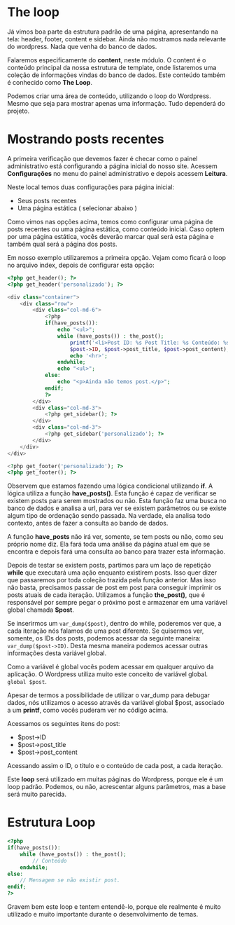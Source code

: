 # The loop

Já vimos boa parte da estrutura padrão de uma página, apresentando na tela: header, footer, content e sidebar. Ainda não mostramos nada relevante do wordpress. Nada que venha do banco de dados.

Falaremos especificamente do **content**, neste módulo. O content é o conteúdo principal da nossa estrutura de template, onde listaremos uma coleção de informações vindas do banco de dados. Este conteúdo também é conhecido como **The Loop**.

Podemos criar uma área de conteúdo, utilizando o loop do Wordpress. Mesmo que seja para mostrar apenas uma informação. Tudo dependerá do projeto.

# Mostrando posts recentes

A primeira verificação que devemos fazer é checar como o painel administrativo está configurando a página inicial do nosso site. 
Acessem  **Configurações** no menu do painel administrativo e depois acessem **Leitura**.

Neste local temos duas configurações para página inicial:

* Seus posts recentes
* Uma página estática ( selecionar abaixo )

Como vimos nas opções acima, temos como configurar uma página de posts recentes ou uma página estática, como conteúdo inicial. 
Caso optem por uma página estática, vocês deverão marcar qual será esta página e também qual será a página dos posts.

Em nosso exemplo utilizaremos a primeira opção. Vejam como ficará o loop no arquivo index, depois de configurar esta opção:

```php
<?php get_header(); ?>
<?php get_header('personalizado'); ?>

<div class="container">
    <div class="row">
        <div class="col-md-6">
            <?php
            if(have_posts()):
                echo "<ul>";
                while (have_posts()) : the_post();
                    printf('<li>Post ID: %s Post Title: %s Conteúdo: %s</li>',
                    $post->ID, $post->post_title, $post->post_content);
                    echo '<hr>';
                endwhile;
                echo "<ul>";
            else:
                echo "<p>Ainda não temos post.</p>";
            endif;
            ?>
        </div>
        <div class="col-md-3">
            <?php get_sidebar(); ?>
        </div>
        <div class="col-md-3">
            <?php get_sidebar('personalizado'); ?>
        </div>
    </div>
</div>

<?php get_footer('personalizado'); ?>
<?php get_footer(); ?>
```

Observem que estamos fazendo uma lógica condicional utilizando **if**. A lógica utiliza a função **have_posts()**. Esta função é capaz de verificar se existem posts para serem mostrados ou não. Esta função faz uma busca no banco de dados e analisa a url, para ver se existem parâmetros ou se existe algum tipo de ordenação sendo passada. Na verdade, ela analisa todo contexto, antes de fazer a consulta ao bando de dados.

A função **have_posts** não irá ver, somente, se tem posts ou não, como seu próprio nome diz. Ela fará toda uma análise da página atual em que se encontra e depois fará uma consulta ao banco para trazer esta informação.

Depois de testar se existem posts, partimos para um laço de repetição **while** que executará uma ação enquanto existirem posts. Isso quer dizer que passaremos por toda coleção trazida pela função anterior. Mas isso não basta, precisamos passar de post em post para conseguir imprimir os posts atuais de cada iteração. Utilizamos a função **the_post()**, que é responsável por sempre pegar o próximo post e armazenar em uma variável global chamada **$post**.

Se inserirmos um `var_dump($post)`, dentro do while, poderemos ver que, a cada iteração nós falamos de uma post diferente. Se quisermos ver, somente, os IDs dos posts, podemos acessar da seguinte maneira: `var_dump($post->ID)`. Desta mesma maneira podemos acessar outras informações desta variável global.

Como a variável é global vocês podem acessar em qualquer arquivo da aplicação. O Wordpress utiliza muito este conceito de variável global. `global $post`.

Apesar de termos a possibilidade de utilizar o var_dump para debugar dados, nós utilizamos o acesso através da variável global $post, associado a um **printf**, como vocês puderam ver no código acima.

Acessamos os seguintes itens do post:

* $post->ID
* $post->post_title
* $post->post_content

Acessando assim o ID, o título e o conteúdo de cada post, a cada iteração.

Este **loop** será utilizado em muitas páginas do Wordpress, porque ele é um loop padrão. Podemos, ou não, acrescentar alguns parâmetros, mas a base será muito parecida.

# Estrutura Loop

```php
<?php
if(have_posts()):
    while (have_posts()) : the_post();
        // Conteúdo
    endwhile;
else:
    // Mensagem se não existir post.
endif;
?>
```

Gravem bem este loop e tentem entendê-lo, porque ele realmente é muito utilizado e muito importante durante o desenvolvimento de temas.
